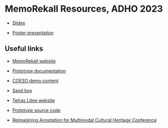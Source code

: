 # MemoRekall Resources, ADHO 2023

- [Slides]()

- [Poster presentation]()

## Useful links

- [MemoRekall website](www.memorekall.com)

- [Prototype documentation](www.memorekall.com/en/memorekall-iiif-prototype )

- [COESO demo content](www.coeso.tetras-libre.fr)

- [Sand box](www.iiif.tetras-libre.fr)

- [Tetras Libre website](www.tetras-libre.fr)

- [Prototype source code](gitlab.tetras-libre.fr/iiif)

- [Reimagining Annotation for Multimodal Cultural Heritage Conference](https://reimagining-amch.sciencesconf.org/)